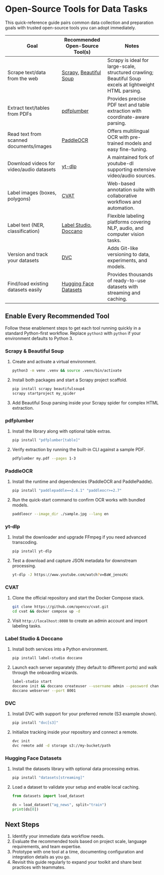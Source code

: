 # Open-Source Tools for Data Tasks

This quick-reference guide pairs common data collection and preparation goals
with trusted open-source tools you can adopt immediately.

| Goal                                     | Recommended Open-Source Tool(s)                                                                 | Notes                                                                                                    |
| ---------------------------------------- | ----------------------------------------------------------------------------------------------- | -------------------------------------------------------------------------------------------------------- |
| Scrape text/data from the web            | [Scrapy](https://scrapy.org/), [Beautiful Soup](https://www.crummy.com/software/BeautifulSoup/) | Scrapy is ideal for large-scale, structured crawling; Beautiful Soup excels at lightweight HTML parsing. |
| Extract text/tables from PDFs            | [pdfplumber](https://github.com/jsvine/pdfplumber)                                              | Provides precise PDF text and table extraction with coordinate-aware parsing.                            |
| Read text from scanned documents/images  | [PaddleOCR](https://github.com/PaddlePaddle/PaddleOCR)                                          | Offers multilingual OCR with pre-trained models and easy fine-tuning.                                    |
| Download videos for video/audio datasets | [yt-dlp](https://github.com/yt-dlp/yt-dlp)                                                      | A maintained fork of youtube-dl supporting extensive video/audio sources.                                |
| Label images (boxes, polygons)           | [CVAT](https://www.cvat.ai/)                                                                    | Web-based annotation suite with collaborative workflows and automation.                                  |
| Label text (NER, classification)         | [Label Studio](https://labelstud.io/), [Doccano](https://github.com/doccano/doccano)            | Flexible labeling platforms covering NLP, audio, and computer vision tasks.                              |
| Version and track your datasets          | [DVC](https://dvc.org/)                                                                         | Adds Git-like versioning to data, experiments, and models.                                               |
| Find/load existing datasets easily       | [Hugging Face Datasets](https://huggingface.co/docs/datasets)                                   | Provides thousands of ready-to-use datasets with streaming and caching.                                  |

## Enable Every Recommended Tool

Follow these enablement steps to get each tool running quickly in a standard
Python-first workflow. Replace `python3` with `python` if your environment
defaults to Python 3.

### Scrapy & Beautiful Soup

1. Create and activate a virtual environment.
   ```bash
   python3 -m venv .venv && source .venv/bin/activate
   ```
2. Install both packages and start a Scrapy project scaffold.
   ```bash
   pip install scrapy beautifulsoup4
   scrapy startproject my_spider
   ```
3. Add Beautiful Soup parsing inside your Scrapy spider for complex HTML
   extraction.

### pdfplumber

1. Install the library along with optional table extras.
   ```bash
   pip install "pdfplumber[table]"
   ```
2. Verify extraction by running the built-in CLI against a sample PDF.
   ```bash
   pdfplumber my.pdf --pages 1-3
   ```

### PaddleOCR

1. Install the runtime and dependencies (PaddleOCR and PaddlePaddle).
   ```bash
   pip install "paddlepaddle==2.6.1" "paddleocr>=2.7"
   ```
2. Run the quick-start command to confirm OCR works with bundled models.
   ```bash
   paddleocr --image_dir ./sample.jpg --lang en
   ```

### yt-dlp

1. Install the downloader and upgrade FFmpeg if you need advanced transcoding.
   ```bash
   pip install yt-dlp
   ```
2. Test a download and capture JSON metadata for downstream processing.
   ```bash
   yt-dlp -J https://www.youtube.com/watch?v=BaW_jenozKc
   ```

### CVAT

1. Clone the official repository and start the Docker Compose stack.
   ```bash
   git clone https://github.com/opencv/cvat.git
   cd cvat && docker compose up -d
   ```
2. Visit `http://localhost:8080` to create an admin account and import labeling
   tasks.

### Label Studio & Doccano

1. Install both services into a Python environment.
   ```bash
   pip install label-studio doccano
   ```
2. Launch each server separately (they default to different ports) and walk
   through the onboarding wizards.
   ```bash
   label-studio start
   doccano init && doccano createuser --username admin --password changeme --email admin@example.com
   doccano webserver --port 8001
   ```

### DVC

1. Install DVC with support for your preferred remote (S3 example shown).
   ```bash
   pip install "dvc[s3]"
   ```
2. Initialize tracking inside your repository and connect a remote.
   ```bash
   dvc init
   dvc remote add -d storage s3://my-bucket/path
   ```

### Hugging Face Datasets

1. Install the datasets library with optional data processing extras.
   ```bash
   pip install "datasets[streaming]"
   ```
2. Load a dataset to validate your setup and enable local caching.
   ```python
   from datasets import load_dataset

   ds = load_dataset("ag_news", split="train")
   print(ds[0])
   ```

## Next Steps

1. Identify your immediate data workflow needs.
2. Evaluate the recommended tools based on project scale, language requirements,
   and team expertise.
3. Prototype with one tool at a time, documenting configuration and integration
   details as you go.
4. Revisit this guide regularly to expand your toolkit and share best practices
   with teammates.
